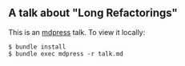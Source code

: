 ## A talk about "Long Refactorings"

This is an [mdpress](https://github.com/egonSchiele/mdpress) talk.  To view it locally:

```
$ bundle install
$ bundle exec mdpress -r talk.md
```
